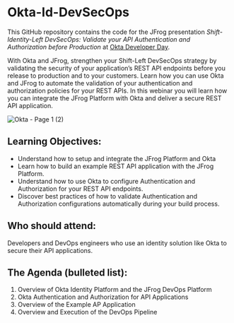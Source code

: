 # Okta-Id-DevSecOps

This GitHub repository contains the code for the JFrog presentation _Shift-Identity-Left DevSecOps: Validate your API Authentication and Authorization before Production_ at [Okta Developer Day](https://www.okta.com/developerday/).

With Okta and JFrog, strengthen your Shift-Left DevSecOps strategy by validating the security of your application’s REST API endpoints before you release to production and to your customers. Learn how you can use Okta and JFrog to automate the validation of your authentication and authorization policies for your REST APIs. In this webinar you will learn how you can integrate the JFrog Platform with Okta and deliver a secure REST API application.

![Okta - Page 1 (2)](https://user-images.githubusercontent.com/6440106/128216500-be3f3f38-f8c5-4826-a669-76df7c9a752d.png)

## Learning Objectives:
- Understand how to setup and integrate the JFrog Platform and Okta
- Learn how to build an example REST API application with the JFrog Platform.
- Understand how to use Okta to configure Authentication and Authorization for your REST API endpoints.
- Discover best practices of how to validate Authentication and Authorization configurations automatically during your build process.

## Who should attend:
Developers and DevOps engineers who use an identity solution like Okta to secure their API applications.

## The Agenda (bulleted list):
1. Overview of Okta Identity Platform and the JFrog DevOps Platform
2. Okta Authentication and Authorization for API Applications
3. Overview of the Example AP Application
4. Overview and Execution of the DevOps Pipeline
